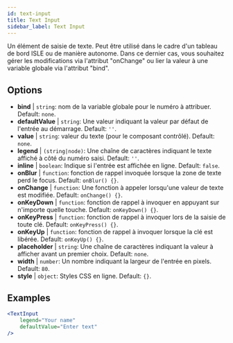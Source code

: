 ```yaml
---
id: text-input
title: Text Input
sidebar_label: Text Input
---
```


Un élément de saisie de texte. Peut être utilisé dans le cadre d'un tableau de bord ISLE ou de manière autonome. Dans ce dernier cas, vous souhaitez gérer les modifications via l'attribut "onChange" ou lier la valeur à une variable globale via l'attribut "bind".

## Options

* __bind__ | `string`: nom de la variable globale pour le numéro à attribuer. Default: `none`.
* __defaultValue__ | `string`: Une valeur indiquant la valeur par défaut de l'entrée au démarrage. Default: `''`.
* __value__ | `string`: valeur du texte (pour le composant contrôlé). Default: `none`.
* __legend__ | `(string|node)`: Une chaîne de caractères indiquant le texte affiché à côté du numéro saisi. Default: `''`.
* __inline__ | `boolean`: Indique si l'entrée est affichée en ligne. Default: `false`.
* __onBlur__ | `function`: fonction de rappel invoquée lorsque la zone de texte perd le focus. Default: `onBlur() {}`.
* __onChange__ | `function`: Une fonction à appeler lorsqu'une valeur de texte est modifiée. Default: `onChange() {}`.
* __onKeyDown__ | `function`: fonction de rappel à invoquer en appuyant sur n'importe quelle touche. Default: `onKeyDown() {}`.
* __onKeyPress__ | `function`: fonction de rappel à invoquer lors de la saisie de toute clé. Default: `onKeyPress() {}`.
* __onKeyUp__ | `function`: fonction de rappel à invoquer lorsque la clé est libérée. Default: `onKeyUp() {}`.
* __placeholder__ | `string`: Une chaîne de caractères indiquant la valeur à afficher avant un premier choix. Default: `none`.
* __width__ | `number`: Un nombre indiquant la largeur de l'entrée en pixels. Default: `80`.
* __style__ | `object`: Styles CSS en ligne. Default: `{}`.


## Examples

```jsx live
<TextInput
    legend="Your name"
    defaultValue="Enter text"
/>
```

